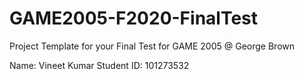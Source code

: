 # GAME2005-F2020-FinalTest

Project Template for your Final Test for GAME 2005 @ George Brown

Name:       Vineet Kumar
Student ID: 101273532
